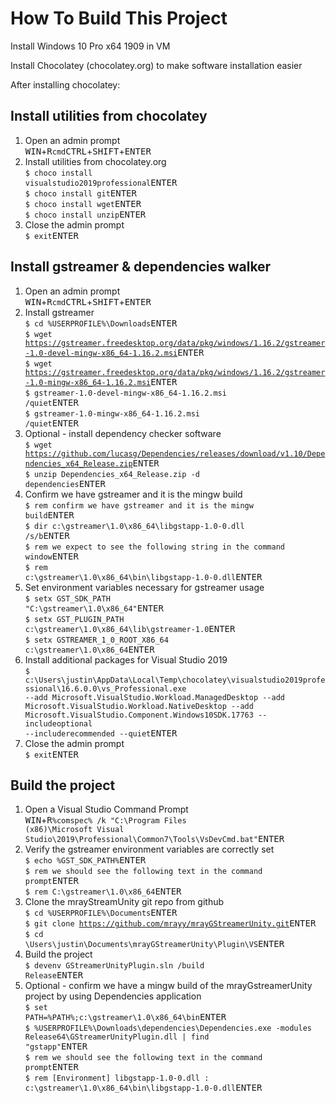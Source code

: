 # How To Build This Project #

Install Windows 10 Pro x64 1909 in VM

Install Chocolatey (chocolatey.org) to make software installation easier

After installing chocolatey:

## Install utilities from chocolatey ##
1. Open an admin prompt  
<kbd>WIN</kbd>+<kbd>R</kbd><code>cmd</code><kbd>CTRL</kbd>+<kbd>SHIFT</kbd>+<kbd>ENTER</kbd>  
2. Install utilities from chocolatey.org  
<code>$ choco install visualstudio2019professional</code><kbd>ENTER</kbd>  
<code>$ choco install git</code><kbd>ENTER</kbd>  
<code>$ choco install wget</code><kbd>ENTER</kbd>  
<code>$ choco install unzip</code><kbd>ENTER</kbd>  
3. Close the admin prompt  
<code>$ exit</code><kbd>ENTER</kbd>  


## Install gstreamer & dependencies walker ##
1. Open an admin prompt  
<kbd>WIN</kbd>+<kbd>R</kbd><code>cmd</code><kbd>CTRL</kbd>+<kbd>SHIFT</kbd>+<kbd>ENTER</kbd>
2. Install gstreamer  
<code>$ cd %USERPROFILE%\Downloads</code><kbd>ENTER</kbd>  
<code>$ wget https://gstreamer.freedesktop.org/data/pkg/windows/1.16.2/gstreamer-1.0-devel-mingw-x86_64-1.16.2.msi</code><kbd>ENTER</kbd>  
<code>$ wget https://gstreamer.freedesktop.org/data/pkg/windows/1.16.2/gstreamer-1.0-mingw-x86_64-1.16.2.msi</code><kbd>ENTER</kbd>  
<code>$ gstreamer-1.0-devel-mingw-x86_64-1.16.2.msi /quiet</code><kbd>ENTER</kbd>  
<code>$ gstreamer-1.0-mingw-x86_64-1.16.2.msi /quiet</code><kbd>ENTER</kbd>  
3. Optional - install dependency checker software  
<code>$ wget https://github.com/lucasg/Dependencies/releases/download/v1.10/Dependencies_x64_Release.zip</code><kbd>ENTER</kbd>  
<code>$ unzip Dependencies_x64_Release.zip -d dependencies</code><kbd>ENTER</kbd>  
4. Confirm we have gstreamer and it is the mingw build  
<code>$ rem confirm we have gstreamer and it is the mingw build</code><kbd>ENTER</kbd>  
<code>$ dir c:\gstreamer\1.0\x86_64\libgstapp-1.0-0.dll /s/b</code><kbd>ENTER</kbd>  
<code>$ rem we expect to see the following string in the command window</code><kbd>ENTER</kbd>  
<code>$ rem c:\gstreamer\1.0\x86_64\bin\libgstapp-1.0-0.dll</code><kbd>ENTER</kbd>  
5. Set environment variables necessary for gstreamer usage  
<code>$ setx GST_SDK_PATH "C:\gstreamer\1.0\x86_64"</code><kbd>ENTER</kbd>  
<code>$ setx GST_PLUGIN_PATH c:\gstreamer\1.0\x86_64\lib\gstreamer-1.0</code><kbd>ENTER</kbd>  
<code>$ setx GSTREAMER_1_0_ROOT_X86_64 c:\gstreamer\1.0\x86_64</code><kbd>ENTER</kbd>  
6. Install additional packages for Visual Studio 2019  
<code>$ c:\Users\justin\AppData\Local\Temp\chocolatey\visualstudio2019professional\16.6.0.0\vs_Professional.exe --add Microsoft.VisualStudio.Workload.ManagedDesktop --add Microsoft.VisualStudio.Workload.NativeDesktop --add Microsoft.VisualStudio.Component.Windows10SDK.17763 --includeoptional --includerecommended --quiet</code><kbd>ENTER</kbd>  
7. Close the admin prompt  
<code>$ exit</code><kbd>ENTER</kbd>  

## Build the project ##
1. Open a Visual Studio Command Prompt  
<kbd>WIN</kbd>+<kbd>R</kbd><code>%comspec% /k "C:\Program Files (x86)\Microsoft Visual Studio\2019\Professional\Common7\Tools\VsDevCmd.bat"</code><kbd>ENTER</kbd>  
2. Verify the gstreamer environment variables are correctly set  
<code>$ echo %GST_SDK_PATH%</code><kbd>ENTER</kbd>  
<code>$ rem we should see the following text in the command prompt</code><kbd>ENTER</kbd>  
<code>$ rem C:\gstreamer\1.0\x86_64</code><kbd>ENTER</kbd>  
3. Clone the mrayStreamUnity git repo from github  
<code>$ cd %USERPROFILE%\Documents</code><kbd>ENTER</kbd>  
<code>$ git clone https://github.com/mrayy/mrayGStreamerUnity.git</code><kbd>ENTER</kbd>  
<code>$ cd \Users\justin\Documents\mrayGStreamerUnity\Plugin\VS</code><kbd>ENTER</kbd>  
4. Build the project  
<code>$ devenv GStreamerUnityPlugin.sln /build Release</code><kbd>ENTER</kbd>  
5. Optional - confirm we have a mingw build of the mrayGstreamerUnity project by using Dependencies application  
<code>$ set PATH=%PATH%;c:\gstreamer\1.0\x86_64\bin</code><kbd>ENTER</kbd>  
<code>$ %USERPROFILE%\Downloads\dependencies\Dependencies.exe -modules Release64\GStreamerUnityPlugin.dll | find "gstapp"</code><kbd>ENTER</kbd>  
<code>$ rem we should see the following text in the command prompt</code><kbd>ENTER</kbd>  
<code>$ rem [Environment] libgstapp-1.0-0.dll : c:\gstreamer\1.0\x86_64\bin\libgstapp-1.0-0.dll</code><kbd>ENTER</kbd>  


